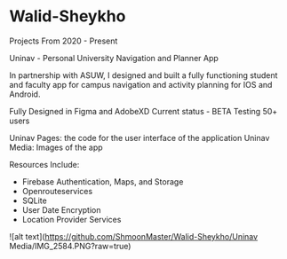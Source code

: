 # Walid-Sheykho
Projects From 2020 - Present

Uninav - Personal University Navigation and Planner App

In partnership with ASUW, I designed and built a fully functioning student and faculty app for campus navigation and activity planning for IOS and Android.

Fully Designed in Figma and AdobeXD
Current status - BETA Testing 50+ users

Uninav Pages: the code for the user interface of the application
Uninav Media: Images of the app

Resources Include:
- Firebase Authentication, Maps, and Storage
- Openrouteservices
- SQLite
- User Date Encryption
- Location Provider Services

![alt text](https://github.com/ShmoonMaster/Walid-Sheykho/Uninav Media/IMG_2584.PNG?raw=true)

